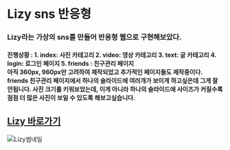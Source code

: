 # Lizy sns 반응형 

### Lizy라는 가상의 sns를 만들어 반응형 웹으로 구현해보았다. 
#### 진행상황 :   1. index: 사진 카테고리 2. video: 영상 카테고리 3. text: 글 카테고리 4. login: 로그인 페이지 5. friends : 친구관리 페이지 <br>아직 360px, 960px만 고려하여 제작되었고 추가적인 페이지들도 제작중이다. <br> friends 친구관리 페이지에서 하나의 슬라이드에 여러개가 보이게 하고싶은데 그게 잘 안됩니다. 사진 크기를 키워보았는데, 이게 아니라 하나의 슬라이드에 사이즈가 커질수록 점점 더 많은 사진이 보일 수 있도록 해보고싶습니다.

## [Lizy 바로가기](https://MIN3056.github.io/Report06)
![Lizy썸네일](https://MIN3056.github.io/Report06/thumbnail.png)
